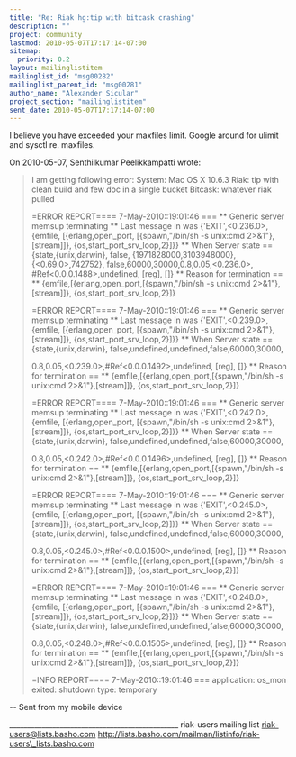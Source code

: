 ```yaml
---
title: "Re: Riak hg:tip with bitcask crashing"
description: ""
project: community
lastmod: 2010-05-07T17:17:14-07:00
sitemap:
  priority: 0.2
layout: mailinglistitem
mailinglist_id: "msg00282"
mailinglist_parent_id: "msg00281"
author_name: "Alexander Sicular"
project_section: "mailinglistitem"
sent_date: 2010-05-07T17:17:14-07:00
---
```



I believe you have exceeded your maxfiles limit. Google around for
ulimit and sysctl re. maxfiles.

On 2010-05-07, Senthilkumar Peelikkampatti
 wrote:
> I am getting following error:
> System: Mac OS X 10.6.3
> Riak: tip with clean build and few doc in a single bucket
> Bitcask: whatever riak pulled
>
>
>
> =ERROR REPORT==== 7-May-2010::19:01:46 ===
> \*\* Generic server memsup terminating
> \*\* Last message in was {'EXIT',<0.236.0>,
> {emfile,
> [{erlang,open\_port,
> [{spawn,"/bin/sh -s unix:cmd 2>&1"},
> [stream]]},
> {os,start\_port\_srv\_loop,2}]}}
> \*\* When Server state == {state,{unix,darwin},
> false,
> {1971828000,3103948000},
> {<0.69.0>,742752},
> false,60000,30000,0.8,0.05,<0.236.0>,
> #Ref<0.0.0.1488>,undefined,
> [reg],
> []}
> \*\* Reason for termination ==
> \*\* {emfile,[{erlang,open\_port,[{spawn,"/bin/sh -s unix:cmd
> 2>&1"},[stream]]},
> {os,start\_port\_srv\_loop,2}]}
>
> =ERROR REPORT==== 7-May-2010::19:01:46 ===
> \*\* Generic server memsup terminating
> \*\* Last message in was {'EXIT',<0.239.0>,
> {emfile,
> [{erlang,open\_port,
> [{spawn,"/bin/sh -s unix:cmd 2>&1"},
> [stream]]},
> {os,start\_port\_srv\_loop,2}]}}
> \*\* When Server state == {state,{unix,darwin},
> false,undefined,undefined,false,60000,30000,
>
> 0.8,0.05,<0.239.0>,#Ref<0.0.0.1492>,undefined,
> [reg],
> []}
> \*\* Reason for termination ==
> \*\* {emfile,[{erlang,open\_port,[{spawn,"/bin/sh -s unix:cmd
> 2>&1"},[stream]]},
> {os,start\_port\_srv\_loop,2}]}
>
> =ERROR REPORT==== 7-May-2010::19:01:46 ===
> \*\* Generic server memsup terminating
> \*\* Last message in was {'EXIT',<0.242.0>,
> {emfile,
> [{erlang,open\_port,
> [{spawn,"/bin/sh -s unix:cmd 2>&1"},
> [stream]]},
> {os,start\_port\_srv\_loop,2}]}}
> \*\* When Server state == {state,{unix,darwin},
> false,undefined,undefined,false,60000,30000,
>
> 0.8,0.05,<0.242.0>,#Ref<0.0.0.1496>,undefined,
> [reg],
> []}
> \*\* Reason for termination ==
> \*\* {emfile,[{erlang,open\_port,[{spawn,"/bin/sh -s unix:cmd
> 2>&1"},[stream]]},
> {os,start\_port\_srv\_loop,2}]}
>
> =ERROR REPORT==== 7-May-2010::19:01:46 ===
> \*\* Generic server memsup terminating
> \*\* Last message in was {'EXIT',<0.245.0>,
> {emfile,
> [{erlang,open\_port,
> [{spawn,"/bin/sh -s unix:cmd 2>&1"},
> [stream]]},
> {os,start\_port\_srv\_loop,2}]}}
> \*\* When Server state == {state,{unix,darwin},
> false,undefined,undefined,false,60000,30000,
>
> 0.8,0.05,<0.245.0>,#Ref<0.0.0.1500>,undefined,
> [reg],
> []}
> \*\* Reason for termination ==
> \*\* {emfile,[{erlang,open\_port,[{spawn,"/bin/sh -s unix:cmd
> 2>&1"},[stream]]},
> {os,start\_port\_srv\_loop,2}]}
>
> =ERROR REPORT==== 7-May-2010::19:01:46 ===
> \*\* Generic server memsup terminating
> \*\* Last message in was {'EXIT',<0.248.0>,
> {emfile,
> [{erlang,open\_port,
> [{spawn,"/bin/sh -s unix:cmd 2>&1"},
> [stream]]},
> {os,start\_port\_srv\_loop,2}]}}
> \*\* When Server state == {state,{unix,darwin},
> false,undefined,undefined,false,60000,30000,
>
> 0.8,0.05,<0.248.0>,#Ref<0.0.0.1505>,undefined,
> [reg],
> []}
> \*\* Reason for termination ==
> \*\* {emfile,[{erlang,open\_port,[{spawn,"/bin/sh -s unix:cmd
> 2>&1"},[stream]]},
> {os,start\_port\_srv\_loop,2}]}
>
> =INFO REPORT==== 7-May-2010::19:01:46 ===
> application: os\_mon
> exited: shutdown
> type: temporary
>

-- 
Sent from my mobile device

\_\_\_\_\_\_\_\_\_\_\_\_\_\_\_\_\_\_\_\_\_\_\_\_\_\_\_\_\_\_\_\_\_\_\_\_\_\_\_\_\_\_\_\_\_\_\_
riak-users mailing list
riak-users@lists.basho.com
http://lists.basho.com/mailman/listinfo/riak-users\_lists.basho.com

